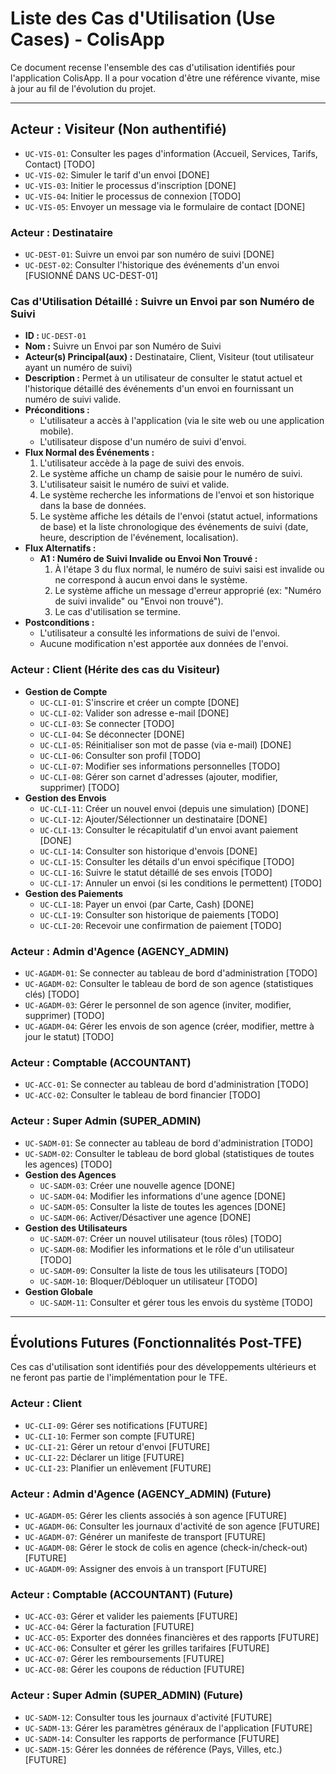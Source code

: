 # Liste des Cas d'Utilisation (Use Cases) - ColisApp

Ce document recense l'ensemble des cas d'utilisation identifiés pour l'application ColisApp. Il a pour vocation d'être une référence vivante, mise à jour au fil de l'évolution du projet.

---

## Acteur : Visiteur (Non authentifié)

- `UC-VIS-01`: Consulter les pages d'information (Accueil, Services, Tarifs, Contact) [TODO]
- `UC-VIS-02`: Simuler le tarif d'un envoi [DONE]
- `UC-VIS-03`: Initier le processus d'inscription [DONE]
- `UC-VIS-04`: Initier le processus de connexion [TODO]
- `UC-VIS-05`: Envoyer un message via le formulaire de contact [DONE]

### Acteur : Destinataire

- `UC-DEST-01`: Suivre un envoi par son numéro de suivi [DONE]
- `UC-DEST-02`: Consulter l'historique des événements d'un envoi [FUSIONNÉ DANS UC-DEST-01]

### Cas d'Utilisation Détaillé : Suivre un Envoi par son Numéro de Suivi

*   **ID :** `UC-DEST-01`
*   **Nom :** Suivre un Envoi par son Numéro de Suivi
*   **Acteur(s) Principal(aux) :** Destinataire, Client, Visiteur (tout utilisateur ayant un numéro de suivi)
*   **Description :** Permet à un utilisateur de consulter le statut actuel et l'historique détaillé des événements d'un envoi en fournissant un numéro de suivi valide.
*   **Préconditions :**
    *   L'utilisateur a accès à l'application (via le site web ou une application mobile).
    *   L'utilisateur dispose d'un numéro de suivi d'envoi.
*   **Flux Normal des Événements :**
    1.  L'utilisateur accède à la page de suivi des envois.
    2.  Le système affiche un champ de saisie pour le numéro de suivi.
    3.  L'utilisateur saisit le numéro de suivi et valide.
    4.  Le système recherche les informations de l'envoi et son historique dans la base de données.
    5.  Le système affiche les détails de l'envoi (statut actuel, informations de base) et la liste chronologique des événements de suivi (date, heure, description de l'événement, localisation).
*   **Flux Alternatifs :**
    *   **A1 : Numéro de Suivi Invalide ou Envoi Non Trouvé :**
        1.  À l'étape 3 du flux normal, le numéro de suivi saisi est invalide ou ne correspond à aucun envoi dans le système.
        2.  Le système affiche un message d'erreur approprié (ex: "Numéro de suivi invalide" ou "Envoi non trouvé").
        3.  Le cas d'utilisation se termine.
*   **Postconditions :**
    *   L'utilisateur a consulté les informations de suivi de l'envoi.
    *   Aucune modification n'est apportée aux données de l'envoi.

### Acteur : Client (Hérite des cas du Visiteur)

- **Gestion de Compte**
  - `UC-CLI-01`: S'inscrire et créer un compte [DONE]
  - `UC-CLI-02`: Valider son adresse e-mail [DONE]
  - `UC-CLI-03`: Se connecter [TODO]
  - `UC-CLI-04`: Se déconnecter [DONE]
  - `UC-CLI-05`: Réinitialiser son mot de passe (via e-mail) [DONE]
  - `UC-CLI-06`: Consulter son profil [TODO]
  - `UC-CLI-07`: Modifier ses informations personnelles [TODO]
  - `UC-CLI-08`: Gérer son carnet d'adresses (ajouter, modifier, supprimer) [TODO]
- **Gestion des Envois**
  - `UC-CLI-11`: Créer un nouvel envoi (depuis une simulation) [DONE]
  - `UC-CLI-12`: Ajouter/Sélectionner un destinataire [DONE]
  - `UC-CLI-13`: Consulter le récapitulatif d'un envoi avant paiement [DONE]
  - `UC-CLI-14`: Consulter son historique d'envois [DONE]
  - `UC-CLI-15`: Consulter les détails d'un envoi spécifique [TODO]
  - `UC-CLI-16`: Suivre le statut détaillé de ses envois [TODO]
  - `UC-CLI-17`: Annuler un envoi (si les conditions le permettent) [TODO]
- **Gestion des Paiements**
  - `UC-CLI-18`: Payer un envoi (par Carte, Cash) [DONE]
  - `UC-CLI-19`: Consulter son historique de paiements [TODO]
  - `UC-CLI-20`: Recevoir une confirmation de paiement [TODO]

### Acteur : Admin d'Agence (AGENCY_ADMIN)

- `UC-AGADM-01`: Se connecter au tableau de bord d'administration [TODO]
- `UC-AGADM-02`: Consulter le tableau de bord de son agence (statistiques clés) [TODO]
- `UC-AGADM-03`: Gérer le personnel de son agence (inviter, modifier, supprimer) [TODO]
- `UC-AGADM-04`: Gérer les envois de son agence (créer, modifier, mettre à jour le statut) [TODO]

### Acteur : Comptable (ACCOUNTANT)

- `UC-ACC-01`: Se connecter au tableau de bord d'administration [TODO]
- `UC-ACC-02`: Consulter le tableau de bord financier [TODO]

### Acteur : Super Admin (SUPER_ADMIN)

- `UC-SADM-01`: Se connecter au tableau de bord d'administration [TODO]
- `UC-SADM-02`: Consulter le tableau de bord global (statistiques de toutes les agences) [TODO]
- **Gestion des Agences**
  - `UC-SADM-03`: Créer une nouvelle agence [DONE]
  - `UC-SADM-04`: Modifier les informations d'une agence [DONE]
  - `UC-SADM-05`: Consulter la liste de toutes les agences [DONE]
  - `UC-SADM-06`: Activer/Désactiver une agence [DONE]
- **Gestion des Utilisateurs**
  - `UC-SADM-07`: Créer un nouvel utilisateur (tous rôles) [TODO]
  - `UC-SADM-08`: Modifier les informations et le rôle d'un utilisateur [TODO]
  - `UC-SADM-09`: Consulter la liste de tous les utilisateurs [TODO]
  - `UC-SADM-10`: Bloquer/Débloquer un utilisateur [TODO]
- **Gestion Globale**
  - `UC-SADM-11`: Consulter et gérer tous les envois du système [TODO]

---

## Évolutions Futures (Fonctionnalités Post-TFE)

Ces cas d'utilisation sont identifiés pour des développements ultérieurs et ne feront pas partie de l'implémentation pour le TFE.

### Acteur : Client

- `UC-CLI-09`: Gérer ses notifications [FUTURE]
- `UC-CLI-10`: Fermer son compte [FUTURE]
- `UC-CLI-21`: Gérer un retour d'envoi [FUTURE]
- `UC-CLI-22`: Déclarer un litige [FUTURE]
- `UC-CLI-23`: Planifier un enlèvement [FUTURE]

### Acteur : Admin d'Agence (AGENCY_ADMIN) (Future)

- `UC-AGADM-05`: Gérer les clients associés à son agence [FUTURE]
- `UC-AGADM-06`: Consulter les journaux d'activité de son agence [FUTURE]
- `UC-AGADM-07`: Générer un manifeste de transport [FUTURE]
- `UC-AGADM-08`: Gérer le stock de colis en agence (check-in/check-out) [FUTURE]
- `UC-AGADM-09`: Assigner des envois à un transport [FUTURE]

### Acteur : Comptable (ACCOUNTANT) (Future)

- `UC-ACC-03`: Gérer et valider les paiements [FUTURE]
- `UC-ACC-04`: Gérer la facturation [FUTURE]
- `UC-ACC-05`: Exporter des données financières et des rapports [FUTURE]
- `UC-ACC-06`: Consulter et gérer les grilles tarifaires [FUTURE]
- `UC-ACC-07`: Gérer les remboursements [FUTURE]
- `UC-ACC-08`: Gérer les coupons de réduction [FUTURE]

### Acteur : Super Admin (SUPER_ADMIN) (Future)

- `UC-SADM-12`: Consulter tous les journaux d'activité [FUTURE]
- `UC-SADM-13`: Gérer les paramètres généraux de l'application [FUTURE]
- `UC-SADM-14`: Consulter les rapports de performance [FUTURE]
- `UC-SADM-15`: Gérer les données de référence (Pays, Villes, etc.) [FUTURE]